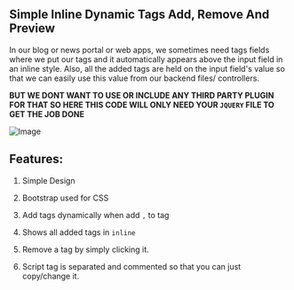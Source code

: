 ## Simple Inline Dynamic Tags Add, Remove And Preview

In our blog or news portal or web apps, we sometimes need tags fields where we put our tags and it automatically appears above the input field
in an inline style. Also, all the added tags are held on the input field's value so that we can easily use this value from our backend files/ controllers.

**BUT WE DONT WANT TO USE OR INCLUDE ANY THIRD PARTY PLUGIN FOR THAT SO HERE THIS CODE WILL ONLY NEED YOUR `JQUERY` FILE TO GET THE JOB DONE**

![Image](https://scontent.fspd3-1.fna.fbcdn.net/v/t39.30808-6/269421764_1071800286992288_8759063867291612390_n.jpg?_nc_cat=107&ccb=1-5&_nc_sid=730e14&_nc_ohc=vdgMP0lWaiQAX8VZBY1&tn=F9sE1uYWpVSd8vlN&_nc_ht=scontent.fspd3-1.fna&oh=00_AT9ngGzaZx134WPIo-jMW5mytYjG6rWlBxZj4ermntRTBA&oe=61C4C99B)


## Features:
1. Simple Design
2. Bootstrap used for CSS 
3. Add tags dynamically when add `,` to tag

4. Shows all added tags in `inline`
5. Remove a tag by simply clicking it.
6. Script tag is separated and commented so that you can just copy/change it.
